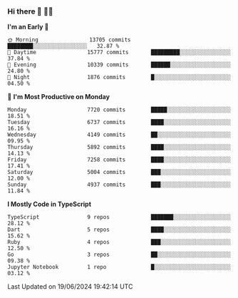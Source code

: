 ### Hi there 👋 🧑‍💻



<!--START_SECTION:waka-->
**I'm an Early 🐤** 

```text
🌞 Morning                13705 commits       ████████░░░░░░░░░░░░░░░░░   32.87 % 
🌆 Daytime                15777 commits       █████████░░░░░░░░░░░░░░░░   37.84 % 
🌃 Evening                10339 commits       ██████░░░░░░░░░░░░░░░░░░░   24.80 % 
🌙 Night                  1876 commits        █░░░░░░░░░░░░░░░░░░░░░░░░   04.50 % 
```
📅 **I'm Most Productive on Monday** 

```text
Monday                   7720 commits        █████░░░░░░░░░░░░░░░░░░░░   18.51 % 
Tuesday                  6737 commits        ████░░░░░░░░░░░░░░░░░░░░░   16.16 % 
Wednesday                4149 commits        ██░░░░░░░░░░░░░░░░░░░░░░░   09.95 % 
Thursday                 5892 commits        ████░░░░░░░░░░░░░░░░░░░░░   14.13 % 
Friday                   7258 commits        ████░░░░░░░░░░░░░░░░░░░░░   17.41 % 
Saturday                 5004 commits        ███░░░░░░░░░░░░░░░░░░░░░░   12.00 % 
Sunday                   4937 commits        ███░░░░░░░░░░░░░░░░░░░░░░   11.84 % 
```


**I Mostly Code in TypeScript** 

```text
TypeScript               9 repos             ███████░░░░░░░░░░░░░░░░░░   28.12 % 
Dart                     5 repos             ████░░░░░░░░░░░░░░░░░░░░░   15.62 % 
Ruby                     4 repos             ███░░░░░░░░░░░░░░░░░░░░░░   12.50 % 
Go                       3 repos             ██░░░░░░░░░░░░░░░░░░░░░░░   09.38 % 
Jupyter Notebook         1 repo              █░░░░░░░░░░░░░░░░░░░░░░░░   03.12 % 
```




 Last Updated on 19/06/2024 19:42:14 UTC
<!--END_SECTION:waka-->


